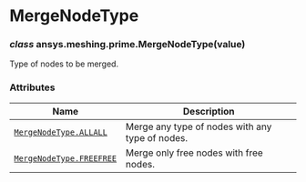 # MergeNodeType

<a id="ansys.meshing.prime.MergeNodeType"></a>

### *class* ansys.meshing.prime.MergeNodeType(value)

Type of nodes to be merged.

<!-- !! processed by numpydoc !! -->

### Attributes

| Name | Description |
|----------------------------------------------------------------------------------------------------------------------|---------------------------------------------------|
| [`MergeNodeType.ALLALL`](ansys.meshing.prime.MergeNodeType.ALLALL.md#ansys.meshing.prime.MergeNodeType.ALLALL)       | Merge any type of nodes with any type of nodes.   |
| [`MergeNodeType.FREEFREE`](ansys.meshing.prime.MergeNodeType.FREEFREE.md#ansys.meshing.prime.MergeNodeType.FREEFREE) | Merge only free nodes with free nodes.            |
<!-- vale on -->